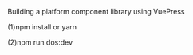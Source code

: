 ﻿
Building a platform component library using VuePress

(1)npm install or yarn

(2)npm run dos:dev




